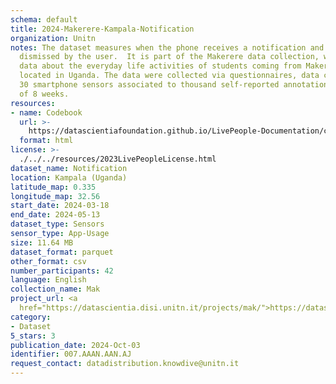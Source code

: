 ```yaml
---
schema: default
title: 2024-Makerere-Kampala-Notification
organization: Unitn
notes: The dataset measures when the phone receives a notification and when it is
  dismissed by the user.  It is part of the Makerere data collection, which contains
  data about the everyday life activities of students coming from Makerere University
  located in Uganda. The data were collected via questionnaires, data coming from
  30 smartphone sensors associated to thousand self-reported annotations over a period
  of 8 weeks.
resources:
- name: Codebook
  url: >-
    https://datascientiafoundation.github.io/LivePeople-Documentation/codebooks/2024-MAK-Kampala-notification.html
  format: html
license: >-
  ./../../resources/2023LivePeopleLicense.html
dataset_name: Notification
location: Kampala (Uganda)
latitude_map: 0.335
longitude_map: 32.56
start_date: 2024-03-18
end_date: 2024-05-13
dataset_type: Sensors
sensor_type: App-Usage
size: 11.64 MB
dataset_format: parquet
other_format: csv
number_participants: 42
language: English
collection_name: Mak
project_url: <a 
  href="https://datascientia.disi.unitn.it/projects/mak/">https://datascientia.disi.unitn.it/projects/mak/</a>
category:
- Dataset
5_stars: 3
publication_date: 2024-Oct-03
identifier: 007.AAAN.AAN.AJ
request_contact: datadistribution.knowdive@unitn.it
---
```

